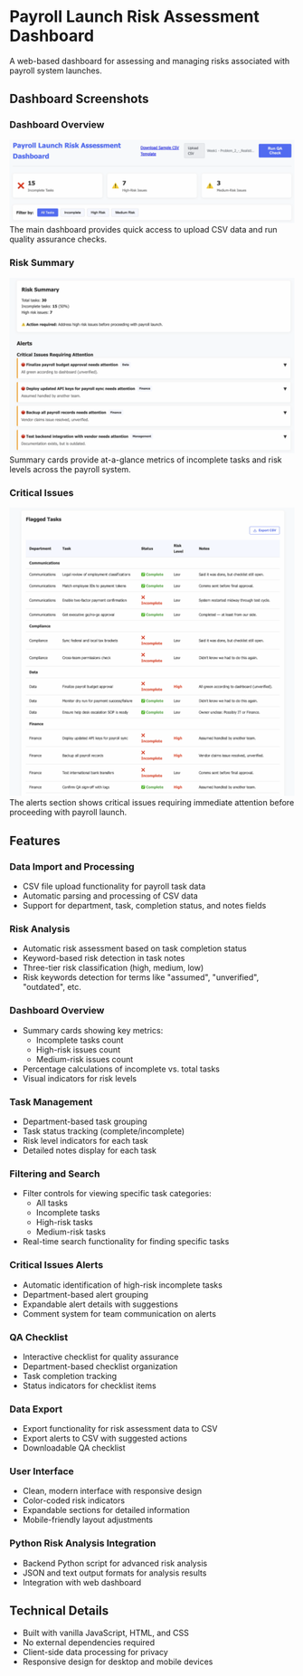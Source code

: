 # Payroll Launch Risk Assessment Dashboard

A web-based dashboard for assessing and managing risks associated with payroll system launches.

## Dashboard Screenshots

### Dashboard Overview
![Dashboard Overview](dashboard_header.png)
The main dashboard provides quick access to upload CSV data and run quality assurance checks.

### Risk Summary
![Risk Summary](risk_summary.png)
Summary cards provide at-a-glance metrics of incomplete tasks and risk levels across the payroll system.

### Critical Issues
![Critical Issues](risk_analysis.png)
The alerts section shows critical issues requiring immediate attention before proceeding with payroll launch.

## Features

### Data Import and Processing
- CSV file upload functionality for payroll task data
- Automatic parsing and processing of CSV data
- Support for department, task, completion status, and notes fields

### Risk Analysis
- Automatic risk assessment based on task completion status
- Keyword-based risk detection in task notes
- Three-tier risk classification (high, medium, low)
- Risk keywords detection for terms like "assumed", "unverified", "outdated", etc.

### Dashboard Overview
- Summary cards showing key metrics:
  - Incomplete tasks count
  - High-risk issues count
  - Medium-risk issues count
- Percentage calculations of incomplete vs. total tasks
- Visual indicators for risk levels

### Task Management
- Department-based task grouping
- Task status tracking (complete/incomplete)
- Risk level indicators for each task
- Detailed notes display for each task

### Filtering and Search
- Filter controls for viewing specific task categories:
  - All tasks
  - Incomplete tasks
  - High-risk tasks
  - Medium-risk tasks
- Real-time search functionality for finding specific tasks

### Critical Issues Alerts
- Automatic identification of high-risk incomplete tasks
- Department-based alert grouping
- Expandable alert details with suggestions
- Comment system for team communication on alerts

### QA Checklist
- Interactive checklist for quality assurance
- Department-based checklist organization
- Task completion tracking
- Status indicators for checklist items

### Data Export
- Export functionality for risk assessment data to CSV
- Export alerts to CSV with suggested actions
- Downloadable QA checklist

### User Interface
- Clean, modern interface with responsive design
- Color-coded risk indicators
- Expandable sections for detailed information
- Mobile-friendly layout adjustments

### Python Risk Analysis Integration
- Backend Python script for advanced risk analysis
- JSON and text output formats for analysis results
- Integration with web dashboard

## Technical Details
- Built with vanilla JavaScript, HTML, and CSS
- No external dependencies required
- Client-side data processing for privacy
- Responsive design for desktop and mobile devices